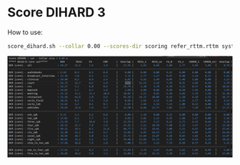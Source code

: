 # Score DIHARD 3

How to use:
```bash
score_dihard.sh --collar 0.00 --scores-dir scoring refer_rttm.rttm system_rttm.rttm
```

![alt text](image.png)